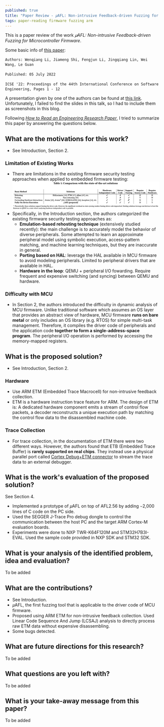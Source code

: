 ```yaml
---
published: true
title: "Paper Review - 𝜇AFL: Non-intrusive Feedback-driven Fuzzing for Microcontroller Firmware"
tags: paper-reading firmware fuzzing arm 
---
```


This is a paper review of the work *𝜇AFL: Non-intrusive Feedback-driven Fuzzing for Microcontroller Firmware*. 

Some basic info of [this paper](https://doi.org/10.1145/3510003.3510208):

```
Authors: Wenqiang Li, Jiameng Shi, Fengjun Li, Jingqiang Lin, Wei Wang, Le Guan

Published: 05 July 2022

ICSE '22: Proceedings of the 44th International Conference on Software Engineering, Pages 1 - 12
```
A presentation given by one of the authors can be found at [this link](https://www.youtube.com/watch?v=hGIrsQqHXDg). Unfortunately, I failed to find the slides in this talk, so I had to include them as screenshots in this blog.


Following [*How to Read an Engineering Research Paper*](https://cseweb.ucsd.edu/~wgg/CSE210/howtoread.html), I tried to summarize this paper by answering the questions below.

## What are the motivations for this work?

* See Introduction, Section 2.
### Limitation of Existing Works
* There are limitations in the existing firmware security testing approaches when applied to embedded firmware testing:
![table1](/images/posts/microafl/table1.png)
* Specifically, in the Introduction section, the authors categorized the existing firmware security testing approaches as:
    * **Emulation-based rehosting technique** (extensively studied recently): the main challenge is to accurately model the behavior of diverse peripherals. Some attempted to learn an approximate peripheral model using symbolic execution, access-pattern matching, and machine learning techniques, but they are inaccurate in general.
    * **Porting based on HAL**: leverage the HAL available in MCU firmware to avoid modeling peripherals. Limited to peripheral drivers that are available in HAL.
    * **Hardware in the loop**: QEMU + peripheral I/O fowarding. Require frequent and expensive switching (and syncing) between QEMU and hardware.
### Difficulty with MCU
* In Section 2, the authors introduced the difficulty in dynamic analysis of MCU firmware. Unlike traditional software which assumes an OS layer that provides an abstract view of hardware, MCU firmware **runs on bare metal** or only includes an OS library (e.g. RTOS) for simple multi-task management. Therefore, it compiles the driver code of peripherals and the application code **together to form a single-address-space program**. The peripheral I/O operation is performed by accessing the memory-mapped registers.

## What is the proposed solution?

* See Introduction, Section 2.
### Hardware
* Use ARM ETM (Embedded Trace Macrocell) for non-intrusive feedback collection.
* ETM is a hardware instruction trace feature for ARM. The design of ETM is: A dedicated hardware component emits a stream of control flow packets, a decoder reconstructs a unique execution path by matching the control flow data to the disassembled machine code.
### Trace Collection
* For trace collection, in the documentation of ETM there were two different ways. However, the authors found that ETB (Embedded Trace Buffer) is **rarely supported on real chips**. They instead use a physical parallel port called [Cortex Debug+ETM connector](https://documentation-service.arm.com/static/5fce6c49e167456a35b36af1) to stream the trace data to an external debugger.

## What is the work's evaluation of the proposed solution?

See Section 4.
* Implemented a prototype of 𝜇AFL on top of AFL2.56 by adding ∼2,000 lines of C code on the PC side.
* Used the SEGGER J-Trace Pro debug dongle to control the communication between the host PC and the target ARM Cortex-M evaluation boards.
* Experiments were done to NXP TWR-K64F120M and STM32H7B3I-EVAL. Used the sample code provided in NXP SDK and STM32 SDK.

## What is your analysis of the identified problem, idea and evaluation?

To be added

## What are the contributions?

* See Introduction.
* 𝜇AFL, the first fuzzing tool that is applicable to the driver code of MCU firmware.
* Proposed using ARM ETM for non-intrusive feedback collection. Used Linear Code Sequence And Jump (LCSAJ) analysis to directly process raw ETM data without expensive disassembling.
* Some bugs detected.

## What are future directions for this research?

To be added

## What questions are you left with?

To be added

## What is your take-away message from this paper?

To be added